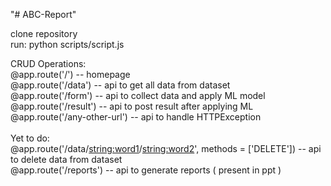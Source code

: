 "# ABC-Report" 

clone repository<br>
run: python scripts/script.js

CRUD Operations:<br>
@app.route('/')  --  homepage <br>
@app.route('/data')  --  api to get all data from dataset<br>
@app.route('/form')  --  api to collect data and apply ML model<br>
@app.route('/result')  -- api to post result after applying ML<br>
@app.route('/any-other-url')  --  api to handle HTTPException<br>
<br>
Yet to do:<br>
@app.route('/data/<string:word1>/<string:word2>', methods = ['DELETE'])  -- api to delete data from dataset<br>
@app.route('/reports')  -- api to generate reports ( present in ppt )
